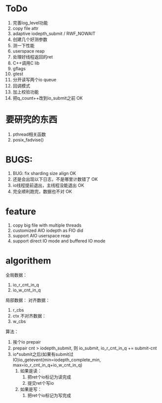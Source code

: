 # ToDo

1. 完善log_level功能
1. copy file attr
1. adaptive iodepth_submit / RWF_NOWAIT
1. 创建几个好测参数
1. 测一下性能
1. userspace reap
1. 处理好线程返回的ret
1. C++调用C lib
1. gflags
1. gtest
1. 分开读写两个io queue
1. 回调模式
1. 加上校验功能
1. 把q_count++改到io_submit之前 OK

# 要研究的东西

1. pthread相关函数
1. posix_fadvise()

# BUGS:

1. BUG: fix sharding size align OK
1. 还是会出现以下日志，不是哪里计数错了 OK
1. io线程提前退出，主线程没能退出 OK
1. 完全顺利跑完，数据也不对 OK

# feature

1. copy big file with multiple threads
2. customized AIO iodepth as FIO did
3. support AIO userspace reap
4. support direct IO mode and buffered IO mode

# algorithem

全局数据：

1. io_r_cnt_in_q
1. io_w_cnt_in_q

局部数据：
对齐数据：

1. r_cbs
2. ctx
   不对齐数据：
3. w_cbs

算法：

1. 挨个io prepair
1. prepair cnt > iodepth_submit, 则 io_submit, io_r_cnt_in_q += submit-cnt
1. io\*submit之后(如果有submit过IO)io_getevent(min=iodepth_complete_min, max=io_r_cnt_in_q+io_w_cnt_in_q)
   1. 如果是读：
      1. 把ret个io标记为读完成
      1. 提交ret个写io
   2. 如果是写：
      1. 把ret个io标记为写完成
